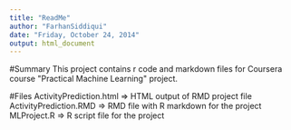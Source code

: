 ```yaml
---
title: "ReadMe"
author: "FarhanSiddiqui"
date: "Friday, October 24, 2014"
output: html_document
---
```

#Summary
This project contains r code and markdown files for Coursera course "Practical Machine Learning" project.

#Files
ActivityPrediction.html => HTML output of RMD project file   
ActivityPrediction.RMD  => RMD file with R markdown for the project   
MLProject.R             => R script file for the project   
